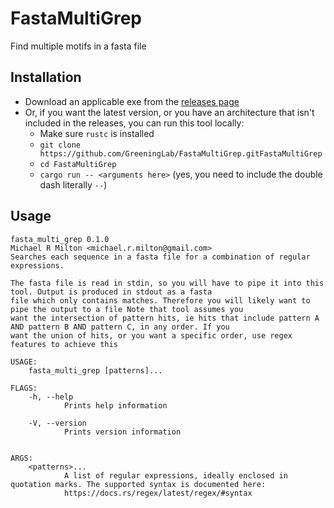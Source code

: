 # FastaMultiGrep

Find multiple motifs in a fasta file

## Installation

* Download an applicable exe from the [releases page](https://github.com/GreeningLab/FastaMultiGrep/release)
* Or, if you want the latest version, or you have an architecture that isn't included in the releases, you can run this
  tool locally:
    * Make sure `rustc` is installed
    * `git clone https://github.com/GreeningLab/FastaMultiGrep.gitFastaMultiGrep`
    * `cd FastaMultiGrep`
    * `cargo run -- <arguments here>` (yes, you need to include the double dash literally `--`)

## Usage

```
fasta_multi_grep 0.1.0
Michael R Milton <michael.r.milton@gmail.com>
Searches each sequence in a fasta file for a combination of regular expressions.

The fasta file is read in stdin, so you will have to pipe it into this tool. Output is produced in stdout as a fasta
file which only contains matches. Therefore you will likely want to pipe the output to a file Note that tool assumes you
want the intersection of pattern hits, ie hits that include pattern A AND pattern B AND pattern C, in any order. If you
want the union of hits, or you want a specific order, use regex features to achieve this

USAGE:
    fasta_multi_grep [patterns]...

FLAGS:
    -h, --help       
            Prints help information

    -V, --version    
            Prints version information


ARGS:
    <patterns>...    
            A list of regular expressions, ideally enclosed in quotation marks. The supported syntax is documented here:
            https://docs.rs/regex/latest/regex/#syntax

```